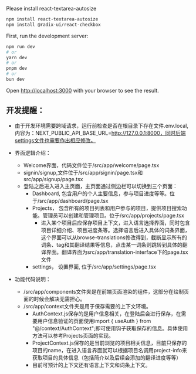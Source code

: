 Please install react-textarea-autosize
```bash
npm install react-textarea-autosize
npm install @radix-ui/react-checkbox

```

First, run the development server:

```bash
npm run dev
# or
yarn dev
# or
pnpm dev
# or
bun dev
```

Open [http://localhost:3000](http://localhost:3000) with your browser to see the result.

## 开发提醒：
- 由于开发环境需要跨域请求，运行前检查是否在根目录下存在文件.env.local, 内容为：NEXT_PUBLIC_API_BASE_URL=http://127.0.0.1:8000，同时后端settings文件也需要作出相应修改。

-  界面逻辑介绍：
   -  Welcome界面，代码文件位于/src/app/welcome/page.tsx
   -  signin/signup,文件位于/src/app/signin/page.tsx和src/app/signup/page.tsx
   -  登陆之后进入进入主页面，主页面通过侧边栏可以切换到三个页面：
      -  Dashboard, 包含用户的个人主要信息，参与项目进度等等。位于/src/app/dashboard/page.tsx
      -  Projects， 包含所有的项目列表和用户参与的项目，提供项目搜索功能。管理员可以创建和管理项目。位于/src/app/projects/page.tsx
         -  进入某个项目后应保存项目上下文，进入语言选择界面，同时包含项目详细介绍、项目进度条等。选择语言后进入具体的词条界面，这个界面可以从browse-translations修改得到，截断显示所有的词条、tag和其翻译结果等信息，点击某一词条则跳转到具体的翻译界面。翻译界面为src/app/translation-interface下的page.tsx文件
      -  settings， 设置界面, 位于/src/app/settings/page.tsx


- 功能代码说明：
  - /src/app/components文件夹是在前端页面渲染的组件，这部分在绘制页面的时候会解决无需担心。
  - /src/app/context文件夹是用于保存需要的上下文环境。
    - AuthContext.js保存的是用户信息相关，在登陆后会进行保存，在需要用户信息验证的页面使用import { useAuth } from "@/context/AuthContext";即可使用钩子获取保存的信息。具体使用方法可以参考Projects页面的实现。
    - ProjectContext.js保存的是当前浏览的项目相关信息，目前只保存的项目的name，在进入语言界面就可以根据项目名调用project-info来获取项目的具体信息（包括简介以及后续会添加的翻译进度等等）
    - 目前可预计的上下文还有语言上下文和词条上下文。


